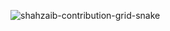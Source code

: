 

![shahzaib-contribution-grid-snake](https://user-images.githubusercontent.com/37284020/170150383-93e69eef-8193-4788-a05b-5c3543f75903.svg)



<!--
**Shahzaib1999/Shahzaib1999** is a ✨ _special_ ✨ repository because its `README.md` (this file) appears on your GitHub profile.

Here are some ideas to get you started:

- 🔭 I’m currently working on ...
- 🌱 I’m currently learning ...
- 👯 I’m looking to collaborate on ...
- 🤔 I’m looking for help with ...
- 💬 Ask me about ...
- 📫 How to reach me: ...
- 😄 Pronouns: ...
- ⚡ Fun fact: ...
-->
